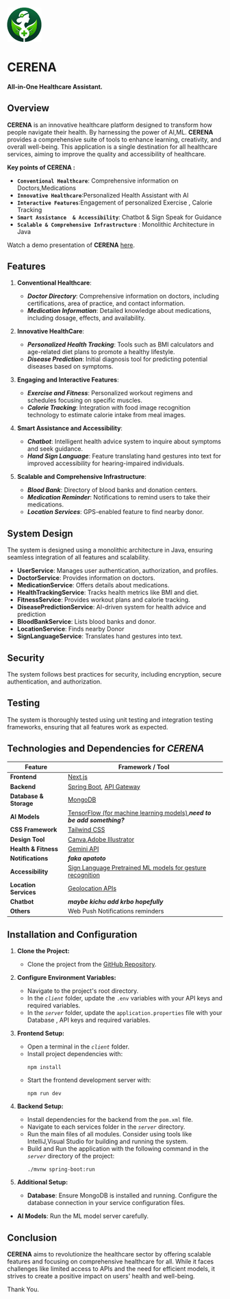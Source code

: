 <img src="https://github.com/Khandakar227/javafest24/blob/main/client/public/cerena-logo.png" alt="cerena" style="height: 80px; width: 80px; "/> <h1> CERENA</h1> <h4>All-in-One Healthcare Assistant.
</h4>

## Overview
**CERENA** is an innovative healthcare platform designed to transform how people navigate their health. By harnessing the power of AI,ML. **CERENA** provides a comprehensive suite of tools to enhance learning, creativity, and overall well-being. This application is a single destination for all healthcare services, aiming to improve the quality and accessibility of healthcare.
  

**Key points of CERENA :**
* **`Conventional Healthcare`**: Comprehensive information on Doctors,Medications
* **`Innovative Healthcare`**:Personalized Health Assistant with AI
* **`Interactive Features`**:Engagement of personalized Exercise , Calorie Tracking
* **`Smart Assistance  & Accessibility`**: Chatbot & Sign Speak for Guidance 
* **`Scalable & Comprehensive Infrastructure`** : Monolithic Architecture in Java



Watch a demo presentation of **CERENA** [here](**).  
<!-- A PDF generated by our app is shown [here](https://github.com/ShikariSohan/kiwi/blob/main/frontend/a4.pdf). -->

## Features 
 1. **Conventional Healthcare**:
    - ***Doctor Directory***: Comprehensive information on doctors, including certifications, area of practice, and contact information.
    - ***Medication Information***: Detailed knowledge about medications, including dosage, effects, and availability.


2. **Innovative HealthCare**:
    - ***Personalized Health Tracking***: Tools such as BMI calculators and age-related diet plans to promote a healthy lifestyle.
    - ***Disease Prediction***: Initial diagnosis tool for predicting potential diseases based on symptoms.

3. **Engaging and Interactive Features**:
    - ***Exercise and Fitness***: Personalized workout regimens and schedules focusing on specific muscles.
    - ***Calorie Tracking***: Integration with food image recognition technology to estimate calorie intake from meal images.
<!-- - AR Physical Training Game: Optional feature for exercising through augmented reality games. -->

4. **Smart Assistance and Accessibility**:
    - ***Chatbot***: Intelligent health advice system to inquire about symptoms and seek guidance.
    - ***Hand Sign Language***: Feature translating hand gestures into text for improved accessibility for hearing-impaired individuals.

5. **Scalable and Comprehensive Infrastructure**:
    - ***Blood Bank***: Directory of blood banks and donation centers.
    - ***Medication Reminder***: Notifications to remind users to take their medications.
    - ***Location Services***: GPS-enabled feature to find nearby donor.


## System Design
The system is designed using a monolithic architecture in Java, ensuring seamless integration of all features and scalability.

              
   - **UserService**: Manages user authentication, authorization, and profiles.
   - **DoctorService**: Provides information on doctors. 
   - **MedicationService**: Offers details about medications.
   - **HealthTrackingService**: Tracks health metrics like BMI and diet. 
   - **FitnessService**: Provides workout plans and calorie tracking. 
   - **DiseasePredictionService**: AI-driven system for health advice and prediction
   - **BloodBankService**: Lists blood banks and donor.
   - **LocationService**: Finds nearby Donor
   - **SignLanguageService**: Translates hand gestures into text. 



## Security
The system follows best practices for security, including encryption, secure authentication, and authorization.

## Testing
The system is thoroughly tested using unit testing and integration testing frameworks, ensuring that all features work as expected.







## Technologies and Dependencies for ***CERENA***

**Feature** | **Framework / Tool**
--- | ---
**Frontend** | [Next.js](https://nextjs.org/docs)
**Backend** | [Spring Boot](https://spring.io/projects/spring-boot), [API Gateway](https://spring.io/projects/spring-cloud-gateway)
**Database & Storage** | [MongoDB](https://www.mongodb.com/docs/)
**AI Models** | [TensorFlow (for machine learning models)](https://www.tensorflow.org/),***need to be add something?***
**CSS Framework** |[Tailwind CSS](https://tailwindcss.com/)
**Design Tool** | [Canva](https://www.canva.com/),[Adobe Illustrator](https://illustrator.adobe.com/home)
**Health & Fitness** | [Gemini API]()
**Notifications** | ***faka apatoto***
**Accessibility** | [Sign Language Pretrained ML models for gesture recognition](https://www.nature.com/articles/s41598-023-43852-x)
**Location Services** | [Geolocation APIs](https://developers.google.com/maps/documentation/geolocation/overview)
**Chatbot** | ***maybe kichu add krbo hopefully***
**Others** | Web Push Notifications reminders






## Installation and Configuration

1. **Clone the Project:**
   - Clone the project from the [GitHub Repository](https://github.com/Khandakar227/javafest24).

2. **Configure Environment Variables:**
   - Navigate to the project's root directory.
   - In the *`client`* folder, update the `.env` variables with your API keys and required variables.
   - In the *`server`* folder, update the `application.properties` file with your Database , API keys and required variables.

3. **Frontend Setup:**
   - Open a terminal in the *`client`* folder.
   - Install project dependencies with:
     ```
     npm install
     ```
   - Start the frontend development server with:
     ```
     npm run dev
     ```

4. **Backend Setup:**
   - Install dependencies for the backend from the `pom.xml` file.
   - Navigate to each services folder in the *`server`* directory.
   - Run the main files of all modules. Consider using tools like IntelliJ,Visual Studio for building and running the system.
   - Build and Run the application with the following command in the *`server`* directory of the project:
     ```
     ./mvnw spring-boot:run
     ```
5. **Additional Setup:**
   - **Database**: Ensure MongoDB is installed and running. Configure the database connection in your service configuration files.
  - **AI Models**: Run the ML model server carefully.

    

## Conclusion

**CERENA** aims to revolutionize the healthcare sector by offering scalable features and focusing on comprehensive healthcare for all. While it faces challenges like limited access to APIs and the need for efficient models, it strives to create a positive impact on users' health and well-being.


<!-- Team Info here -->

Thank You.








